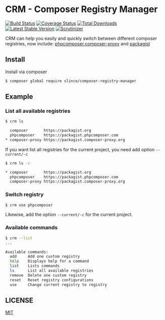 # CRM - Composer Registry Manager

[![Build Status](https://img.shields.io/travis/slince/composer-registry-manager/master.svg?style=flat-square)](https://travis-ci.org/slince/composer-registry-manager)
[![Coverage Status](https://img.shields.io/codecov/c/github/slince/composer-registry-manager.svg?style=flat-square)](https://codecov.io/github/slince/composer-registry-manager)
[![Total Downloads](https://img.shields.io/packagist/dt/slince/composer-registry-manager.svg?style=flat-square)](https://packagist.org/packages/slince/composer-registry-manager)
[![Latest Stable Version](https://img.shields.io/packagist/v/slince/composer-registry-manager.svg?style=flat-square&label=stable)](https://packagist.org/packages/slince/composer-registry-manager)
[![Scrutinizer](https://img.shields.io/scrutinizer/g/slince/composer-registry-manager.svg?style=flat-square)](https://scrutinizer-ci.com/g/slince/composer-registry-manager/?branch=master)

CRM can help you easily and quickly switch between different composer registries, now include: [phpcomposer](http://www.phpcomposer.com/),[composer-proxy](https://www.composer-proxy.org/) 
and [packagist](https://packagist.org/)


## Install

Install via composer

```bash
$ composer global require slince/composer-registry-manager
```

## Example

### List all available registries

```bash
$ crm ls

  composer       https://packagist.org
  phpcomposer    https://packagist.phpcomposer.com
* composer-proxy https://packagist.composer-proxy.org

```
If you want list all registries for the current project, you need add option `--current/-c`

```bash
$ crm ls -c

* composer       https://packagist.org
  phpcomposer    https://packagist.phpcomposer.com
  composer-proxy https://packagist.composer-proxy.org

```

### Switch registry

```bash
$ crm use phpcomposer
```
Likewise, add the option `--current/-c` for the current project.


### Available commands

```bash
$ crm --list
...

Available commands:
  add     Add one custom registry
  help    Displays help for a command
  list    Lists commands
  ls      List all available registries
  remove  Delete one custom registry
  reset   Reset registry configurations
  use     Change current registry to registry
```

## LICENSE

[MIT](https://opensource.org/licenses/MIT)